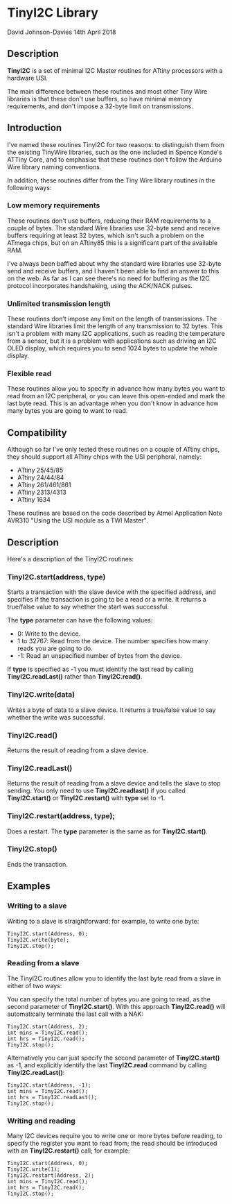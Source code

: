 # TinyI2C Library
David Johnson-Davies 14th April 2018  

## Description
**TinyI2C** is a set of minimal I2C Master routines for ATtiny processors with a hardware USI.

The main difference between these routines and most other Tiny Wire libraries is that these don't use buffers, so have minimal memory requirements, and don't impose a 32-byte limit on transmissions.

## Introduction

I've named these routines TinyI2C for two reasons: to distinguish them from the existing TinyWire libraries, such as the one included in Spence Konde's ATTiny Core, and to emphasise that these routines don't follow the Arduino Wire library naming conventions.

In addition, these routines differ from the Tiny Wire library routines in the following ways:

### Low memory requirements

These routines don't use buffers, reducing their RAM requirements to a couple of bytes. The standard Wire libraries use 32-byte send and receive buffers requiring at least 32 bytes, which isn't such a problem on the ATmega chips, but on an ATtiny85 this is a significant part of the available RAM.

I've always been baffled about why the standard wire libraries use 32-byte send and receive buffers, and I haven't been able to find an answer to this on the web. As far as I can see there's no need for buffering as the I2C protocol incorporates handshaking, using the ACK/NACK pulses.

### Unlimited transmission length

These routines don't impose any limit on the length of transmissions. The standard Wire libraries limit the length of any transmission to 32 bytes. This isn't a problem with many I2C applications, such as reading the temperature from a sensor, but it is a problem with applications such as driving an I2C OLED display, which requires you to send 1024 bytes to update the whole display.

### Flexible read

These routines allow you to specify in advance how many bytes you want to read from an I2C peripheral, or you can leave this open-ended and mark the last byte read. This is an advantage when you don't know in advance how many bytes you are going to want to read.

## Compatibility

Although so far I've only tested these routines on a couple of ATtiny chips, they should support all ATtiny chips with the USI peripheral, namely:

* ATtiny 25/45/85
* ATtiny 24/44/84
* ATtiny 261/461/861
* ATtiny 2313/4313
* ATtiny 1634

These routines are based on the code described by Atmel Application Note AVR310 "Using the USI module as a TWI Master".

## Description

Here's a description of the TinyI2C routines:

### TinyI2C.start(address, type)

Starts a transaction with the slave device with the specified address, and specifies if the transaction is going to be a read or a write. It returns a true/false value to say whether the start was successful.

The **type** parameter can have the following values:

* 0: Write to the device.
* 1 to 32767: Read from the device. The number specifies how many reads you are going to do.
* -1: Read an unspecified number of bytes from the device.

If **type** is specified as -1 you must identify the last read by calling **TinyI2C.readLast()** rather than **TinyI2C.read()**.

### TinyI2C.write(data)

Writes a byte of data to a slave device. It returns a true/false value to say whether the write was successful.

### TinyI2C.read()

Returns the result of reading from a slave device.

### TinyI2C.readLast()

Returns the result of reading from a slave device and tells the slave to stop sending. You only need to use **TinyI2C.readlast()** if you called **TinyI2C.start()** or **TinyI2C.restart()** with **type** set to -1.

### TinyI2C.restart(address, type);

Does a restart. The **type** parameter is the same as for **TinyI2C.start()**.

### TinyI2C.stop()

Ends the transaction.

## Examples

### Writing to a slave

Writing to a slave is straightforward: for example, to write one byte:

    TinyI2C.start(Address, 0);
    TinyI2C.write(byte);
    TinyI2C.stop();

### Reading from a slave

The TinyI2C routines allow you to identify the last byte read from a slave in either of two ways:

You can specify the total number of bytes you are going to read, as the second parameter of **TinyI2C.start()**. With this approach **TinyI2C.read()** will automatically terminate the last call with a NAK:

    TinyI2C.start(Address, 2);
    int mins = TinyI2C.read();
    int hrs = TinyI2C.read();
    TinyI2C.stop();

Alternatively you can just specify the second parameter of **TinyI2C.start()** as -1, and explicitly identify the last **TinyI2C.read** command by calling **TinyI2C.readLast()**:

    TinyI2C.start(Address, -1);
    int mins = TinyI2C.read();
    int hrs = TinyI2C.readLast();
    TinyI2C.stop();

### Writing and reading

Many I2C devices require you to write one or more bytes before reading, to specify the register you want to read from; the read should be introduced with an **TinyI2C.restart()** call; for example:

    TinyI2C.start(Address, 0);
    TinyI2C.write(1);
    TinyI2C.restart(Address, 2);
    int mins = TinyI2C.read();
    int hrs = TinyI2C.read();
    TinyI2C.stop();
